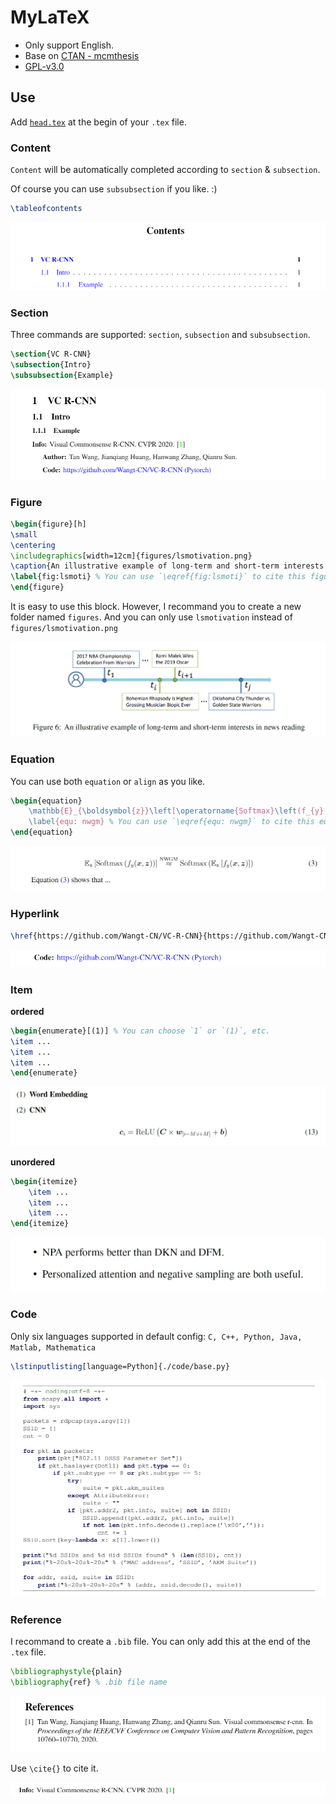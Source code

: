 # MyLaTeX

- Only support English.
- Base on [CTAN - mcmthesis](https://www.ctan.org/pkg/mcmthesis)
- [GPL-v3.0](LICENSE)

## Use

Add [`head.tex`](head.tex) at the begin of your `.tex` file.

### Content
`Content` will be automatically completed according to `section` & `subsection`.

Of course you can use `subsubsection` if you like. :)

```latex
\tableofcontents
```
![](imgs/2021-08-17-18-13-32.png)


### Section

Three commands are supported: `section`, `subsection` and `subsubsection`.

```latex
\section{VC R-CNN}
\subsection{Intro}
\subsubsection{Example}
```

![](imgs/2021-08-17-17-43-51.png)

### Figure

```latex
\begin{figure}[h]
\small
\centering   
\includegraphics[width=12cm]{figures/lsmotivation.png} 
\caption{An illustrative example of long-term and short-term interests in news reading} 
\label{fig:lsmoti} % You can use `\eqref{fig:lsmoti}` to cite this figure.
\end{figure}
```

It is easy to use this block. However, I recommand you to create a new folder named `figures`. And you can only use `lsmotivation` instead of `figures/lsmotivation.png`

![](imgs/2021-10-01-02-46-44.png)


### Equation

You can use both `equation` or `align` as you like.



```latex
\begin{equation}
    \mathbb{E}_{\boldsymbol{z}}\left[\operatorname{Softmax}\left(f_{y}(\boldsymbol{x}, \boldsymbol{z})\right)\right] \stackrel{\mathrm{NWGM}}{\approx} \operatorname{Softmax}\left(\mathbb{E}_{\boldsymbol{z}}\left[f_{y}(\boldsymbol{x}, \boldsymbol{z})\right]\right)
    \label{equ: nwgm} % You can use `\eqref{equ: nwgm}` to cite this equation.
\end{equation}
```

![](imgs/2021-08-17-18-09-32.png)

### Hyperlink
```latex
\href{https://github.com/Wangt-CN/VC-R-CNN}{https://github.com/Wangt-CN/VC-R-CNN (Pytorch)}
```

![](imgs/2021-08-17-18-21-30.png)

### Item

**ordered** 

```latex
\begin{enumerate}[(1)] % You can choose `1` or `(1)`, etc.
\item ...
\item ...
\item ...
\end{enumerate}
```

![](imgs/2021-10-01-02-45-26.png)

**unordered**
```latex
\begin{itemize}
    \item ...
    \item ...
    \item ...
\end{itemize}
```

![](imgs/2021-10-01-02-42-37.png)

### Code 

Only six languages supported in default config:  `C, C++, Python, Java, Matlab, Mathematica`

```latex
\lstinputlisting[language=Python]{./code/base.py} 
```
![](imgs/2021-08-17-18-01-30.png)

### Reference

I recommand to create a `.bib` file. You can only add this at the end of the `.tex` file.

```latex
\bibliographystyle{plain}
\bibliography{ref} % .bib file name
```

![](imgs/2021-08-17-18-18-01.png)

Use `\cite{}` to cite it.

![](imgs/2021-08-17-18-18-42.png)

